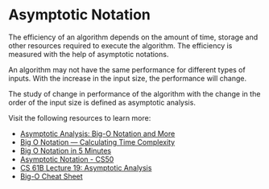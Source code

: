 # Asymptotic Notation

The efficiency of an algorithm depends on the amount of time, storage and other resources required to execute the algorithm. The efficiency is measured with the help of asymptotic notations.

An algorithm may not have the same performance for different types of inputs. With the increase in the input size, the performance will change.

The study of change in performance of the algorithm with the change in the order of the input size is defined as asymptotic analysis.

Visit the following resources to learn more:

- [Asymptotic Analysis: Big-O Notation and More](https://www.programiz.com/dsa/asymptotic-notations)
- [Big O Notation — Calculating Time Complexity](https://www.youtube.com/watch?v=Z0bH0cMY0E8)
- [Big O Notation in 5 Minutes](https://www.youtube.com/watch?v=__vX2sjlpXU)
- [Asymptotic Notation - CS50](https://www.youtube.com/watch?v=iOq5kSKqeR4)
- [CS 61B Lecture 19: Asymptotic Analysis](https://archive.org/details/ucberkeley_webcast_VIS4YDpuP98)
- [Big-O Cheat Sheet](https://www.bigocheatsheet.com/)
